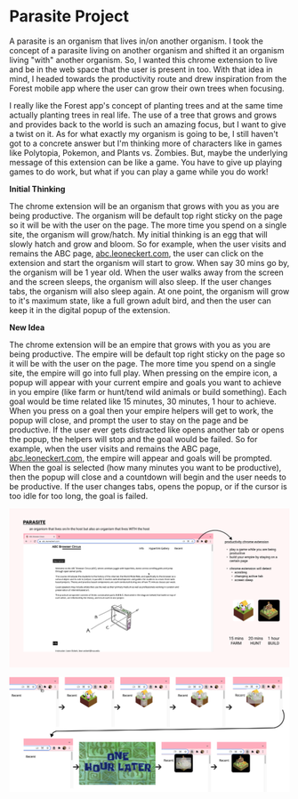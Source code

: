 # Parasite Project

A parasite is an organism that lives in/on another organism. I took the concept of a parasite living on another organism and shifted it an organism living "with" another organism. So, I wanted this chrome extension to live and be in the web space that the user is present in too. With that idea in mind, I headed towards the productivity route and drew inspiration from the Forest mobile app where the user can grow their own trees when focusing.

I really like the Forest app's concept of planting trees and at the same time actually planting trees in real life. The use of a tree that grows and grows and provides back to the world is such an amazing focus, but I want to give a twist on it. As for what exactly my organism is going to be, I still haven't got to a concrete answer but I'm thinking more of characters like in games like Polytopia, Pokemon, and Plants vs. Zombies. But, maybe the underlying message of this extension can be like a game. You have to give up playing games to do work, but what if you can play a game while you do work!

**Initial Thinking**

The chrome extension will be an organism that grows with you as you are being productive. The organism will be default top right sticky on the page so it will be with the user on the page. The more time you spend on a single site, the organism will grow/hatch. My initial thinking is an egg that will slowly hatch and grow and bloom. So for example, when the user visits and remains the ABC page, [abc.leoneckert.com](http://abc.leoneckert.com/), the user can click on the extension and start the organism will start to grow. When say 30 mins go by, the organism will be 1 year old. When the user walks away from the screen and the screen sleeps, the organism will also sleep. If the user changes tabs, the organism will also sleep again. At one point, the organism will grow to it's maximum state, like a full grown adult bird, and then the user can keep it in the digital popup of the extension.

**New Idea**

The chrome extension will be an empire that grows with you as you are being productive. The empire will be default top right sticky on the page so it will be with the user on the page. The more time you spend on a single site, the empire will go into full play. When pressing on the empire icon, a popup will appear with your current empire and goals you want to achieve in you empire (like farm or hunt/tend wild animals or build something). Each goal would be time related like 15 minutes, 30 minutes, 1 hour to achieve. When you press on a goal then your empire helpers will get to work, the popup will close, and prompt the user to stay on the page and be productive. If the user ever gets distracted like opens another tab or opens the popup, the helpers will stop and the goal would be failed. So for example, when the user visits and remains the ABC page, [abc.leoneckert.com](http://abc.leoneckert.com/), the empire will appear and goals will be prompted. When the goal is selected (how many minutes you want to be productive), then the popup will close and a countdown will begin and the user needs to be productive. If the user changes tabs, opens the popup, or if the cursor is too idle for too long, the goal is failed.


![prototype](abc-proj-b-prototype-visual.png)

![prototype](abc-proj-b-prototype.png)
